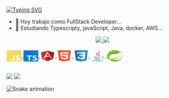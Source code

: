 #

[![Typing SVG](https://readme-typing-svg.herokuapp.com/?color=ff91a4&size=35&center=true&vCenter=true&width=1000&lines=HELLO,+My+name+is+Marcelo+Kleibson;I'm+FullStack+Developer;Be+Welcome!+:%29)](https://git.io/typing-svg)

- 🔭 Hoy trabajo como FullStack Developer...
- 🌱 Estudiando Typescripty, javaScript, Java, docker, AWS...

<div align="center">
  <a href="https://github.com/MarceloMkss">
  <img height="180em" src="https://github-readme-stats.vercel.app/api?username=MarceloMkss&show_icons=true&theme=dracula&include_all_commits=true&count_private=true"/>
  <img height="180em" src="https://github-readme-stats.vercel.app/api/top-langs/?username=MarceloMkss&layout=compact&langs_count=7&theme=dracula"/>
</div>

<div style="display: inline_block">
  
  <br>
  
  <img align="center" alt="MarceloMkss-Js" height="30" width="40" src="https://raw.githubusercontent.com/devicons/devicon/master/icons/javascript/javascript-plain.svg">
  <img align="center" alt="MarceloMkss-Ts" height="30" width="40" src="https://raw.githubusercontent.com/devicons/devicon/master/icons/typescript/typescript-plain.svg">
  <img align="center" alt="MarceloMkss-React" height="30" width="40" src="https://raw.githubusercontent.com/devicons/devicon/master/icons/angularjs/angularjs-original.svg">
  <img align="center" alt="MarceloMkss-HTML" height="30" width="40" src="https://raw.githubusercontent.com/devicons/devicon/master/icons/html5/html5-original.svg">
  <img align="center" alt="MarceloMkss-CSS" height="30" width="40" src="https://raw.githubusercontent.com/devicons/devicon/master/icons/css3/css3-original.svg">
  <img align="center" alt="MarceloMkss-Csharp" height="30" width="40" src="https://raw.githubusercontent.com/devicons/devicon/master/icons/java/java-original.svg">
  <img align="center" alt="MarceloMkss-Python" height="30" width="40" src="https://raw.githubusercontent.com/devicons/devicon/master/icons/spring/spring-original.svg">
  
</div>
  
##

<div> 
<a href = "mailto:marcelomkss@gmail.com"><img src="https://img.shields.io/badge/Gmail-D14836?style=for-the-badge&logo=gmail&logoColor=white" target="_blank"></a>
<a href="https://www.linkedin.com/in/marcelomkss" target="_blank"><img src="https://img.shields.io/badge/LinkedIn-0077B5?style=for-the-badge&logo=linkedin&logoColor=white" target="_blank"></a> 


![Snake animation](https://github.com/MarceloMkss/MarceloMkss/blob/output/github-contribution-grid-snake.svg)
 
</div>
